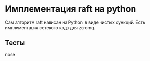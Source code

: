 Имплементация raft на python
===================================

Сам алгоритм raft написан на Python, в виде чистых функций.
Есть имплементация сетевого кода для zeromq.


Тесты
-----

nose



